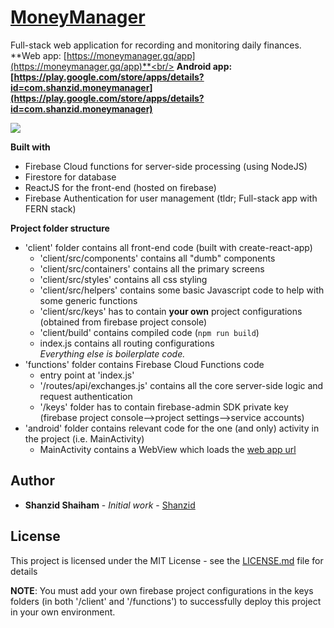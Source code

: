 # [MoneyManager](https://moneymanager.gq)

Full-stack web application for recording and monitoring daily finances.<br/>
**Web app: [https://moneymanager.gq/app](https://moneymanager.gq/app)**<br/>
**Android app: [https://play.google.com/store/apps/details?id=com.shanzid.moneymanager](https://play.google.com/store/apps/details?id=com.shanzid.moneymanager)**

<image src="screen.png" />

**Built with**
 - Firebase Cloud functions for server-side processing (using NodeJS)
 - Firestore for database
 - ReactJS for the front-end (hosted on firebase)
 - Firebase Authentication for user management
(tldr; Full-stack app with FERN stack)


 **Project folder structure**
 - 'client' folder contains all front-end code (built with create-react-app)
    - 'client/src/components' contains all "dumb" components
    - 'client/src/containers' contains all the primary screens
    - 'client/src/styles' contains all css styling
    - 'client/src/helpers' contains some basic Javascript code to help with some generic functions
    - 'client/src/keys' has to contain **your own** project configurations (obtained from firebase project console)
    - 'client/build' contains compiled code (`npm run build`)
    - index.js contains all routing configurations <br/>
    <i>Everything else is boilerplate code.</i>
 - 'functions' folder contains Firebase Cloud Functions code
    - entry point at 'index.js'
    - '/routes/api/exchanges.js' contains all the core server-side logic and request authentication
    - '/keys' folder has to contain firebase-admin SDK private key (firebase project console-->project settings-->service accounts)
 - 'android' folder contains relevant code for the one (and only) activity in the project (i.e. MainActivity)
    - MainActivity contains a WebView which loads the [web app url](https://moneymanager.gq/app)

## Author

* **Shanzid Shaiham** - *Initial work* - [Shanzid](https://shanzid.com)

## License

This project is licensed under the MIT License - see the [LICENSE.md](LICENSE.md) file for details

**NOTE**:
You must add your own firebase project configurations in the keys folders (in both '/client' and '/functions') to successfully deploy this project in your own environment.
